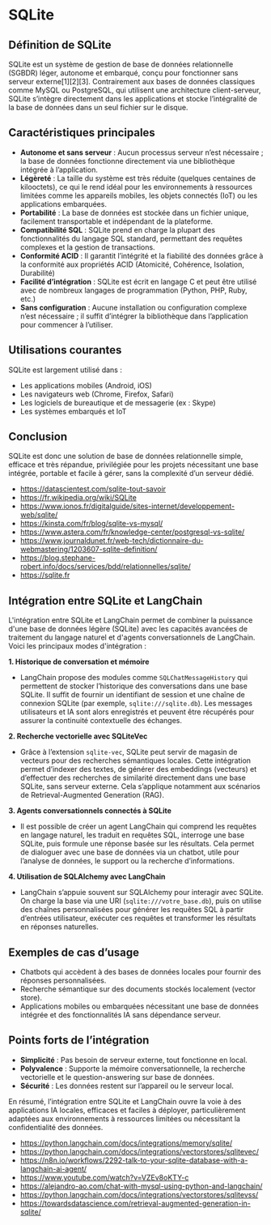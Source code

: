 # SQLite

## Définition de SQLite

SQLite est un système de gestion de base de données relationnelle (SGBDR) léger, autonome et embarqué, conçu pour fonctionner sans serveur externe[1][2][3]. Contrairement aux bases de données classiques comme MySQL ou PostgreSQL, qui utilisent une architecture client-serveur, SQLite s’intègre directement dans les applications et stocke l’intégralité de la base de données dans un seul fichier sur le disque. 

## Caractéristiques principales

- **Autonome et sans serveur** : Aucun processus serveur n’est nécessaire ; la base de données fonctionne directement via une bibliothèque intégrée à l’application. 
- **Légèreté** : La taille du système est très réduite (quelques centaines de kilooctets), ce qui le rend idéal pour les environnements à ressources limitées comme les appareils mobiles, les objets connectés (IoT) ou les applications embarquées. 
- **Portabilité** : La base de données est stockée dans un fichier unique, facilement transportable et indépendant de la plateforme.
- **Compatibilité SQL** : SQLite prend en charge la plupart des fonctionnalités du langage SQL standard, permettant des requêtes complexes et la gestion de transactions. 
- **Conformité ACID** : Il garantit l’intégrité et la fiabilité des données grâce à la conformité aux propriétés ACID (Atomicité, Cohérence, Isolation, Durabilité)
- **Facilité d’intégration** : SQLite est écrit en langage C et peut être utilisé avec de nombreux langages de programmation (Python, PHP, Ruby, etc.)
- **Sans configuration** : Aucune installation ou configuration complexe n’est nécessaire ; il suffit d’intégrer la bibliothèque dans l’application pour commencer à l’utiliser.

## Utilisations courantes

SQLite est largement utilisé dans :
- Les applications mobiles (Android, iOS)
- Les navigateurs web (Chrome, Firefox, Safari)
- Les logiciels de bureautique et de messagerie (ex : Skype)
- Les systèmes embarqués et IoT

## Conclusion

SQLite est donc une solution de base de données relationnelle simple, efficace et très répandue, privilégiée pour les projets nécessitant une base intégrée, portable et facile à gérer, sans la complexité d’un serveur dédié. 

- https://datascientest.com/sqlite-tout-savoir
- https://fr.wikipedia.org/wiki/SQLite
- https://www.ionos.fr/digitalguide/sites-internet/developpement-web/sqlite/
- https://kinsta.com/fr/blog/sqlite-vs-mysql/
- https://www.astera.com/fr/knowledge-center/postgresql-vs-sqlite/
- https://www.journaldunet.fr/web-tech/dictionnaire-du-webmastering/1203607-sqlite-definition/
- https://blog.stephane-robert.info/docs/services/bdd/relationnelles/sqlite/
- https://sqlite.fr


## Intégration entre SQLite et LangChain

L'intégration entre SQLite et LangChain permet de combiner la puissance d'une base de données légère (SQLite) avec les capacités avancées de traitement du langage naturel et d'agents conversationnels de LangChain. Voici les principaux modes d'intégration :

**1. Historique de conversation et mémoire**
- LangChain propose des modules comme `SQLChatMessageHistory` qui permettent de stocker l’historique des conversations dans une base SQLite. Il suffit de fournir un identifiant de session et une chaîne de connexion SQLite (par exemple, `sqlite:///sqlite.db`). Les messages utilisateurs et IA sont alors enregistrés et peuvent être récupérés pour assurer la continuité contextuelle des échanges. 

**2. Recherche vectorielle avec SQLiteVec**
- Grâce à l’extension `sqlite-vec`, SQLite peut servir de magasin de vecteurs pour des recherches sémantiques locales. Cette intégration permet d’indexer des textes, de générer des embeddings (vecteurs) et d’effectuer des recherches de similarité directement dans une base SQLite, sans serveur externe. Cela s’applique notamment aux scénarios de Retrieval-Augmented Generation (RAG). 

**3. Agents conversationnels connectés à SQLite**
- Il est possible de créer un agent LangChain qui comprend les requêtes en langage naturel, les traduit en requêtes SQL, interroge une base SQLite, puis formule une réponse basée sur les résultats. Cela permet de dialoguer avec une base de données via un chatbot, utile pour l’analyse de données, le support ou la recherche d’informations. 

**4. Utilisation de SQLAlchemy avec LangChain**
- LangChain s’appuie souvent sur SQLAlchemy pour interagir avec SQLite. On charge la base via une URI (`sqlite:///votre_base.db`), puis on utilise des chaînes personnalisées pour générer les requêtes SQL à partir d’entrées utilisateur, exécuter ces requêtes et transformer les résultats en réponses naturelles. 

## Exemples de cas d’usage

- Chatbots qui accèdent à des bases de données locales pour fournir des réponses personnalisées.
- Recherche sémantique sur des documents stockés localement (vector store).
- Applications mobiles ou embarquées nécessitant une base de données intégrée et des fonctionnalités IA sans dépendance serveur.

## Points forts de l’intégration

- **Simplicité** : Pas besoin de serveur externe, tout fonctionne en local.
- **Polyvalence** : Supporte la mémoire conversationnelle, la recherche vectorielle et le question-answering sur base de données.
- **Sécurité** : Les données restent sur l’appareil ou le serveur local.

En résumé, l’intégration entre SQLite et LangChain ouvre la voie à des applications IA locales, efficaces et faciles à déployer, particulièrement adaptées aux environnements à ressources limitées ou nécessitant la confidentialité des données. 

- https://python.langchain.com/docs/integrations/memory/sqlite/
- https://python.langchain.com/docs/integrations/vectorstores/sqlitevec/
- https://n8n.io/workflows/2292-talk-to-your-sqlite-database-with-a-langchain-ai-agent/
- https://www.youtube.com/watch?v=VZEv8oKTY-c
- https://alejandro-ao.com/chat-with-mysql-using-python-and-langchain/
- https://python.langchain.com/docs/integrations/vectorstores/sqlitevss/
- https://towardsdatascience.com/retrieval-augmented-generation-in-sqlite/
